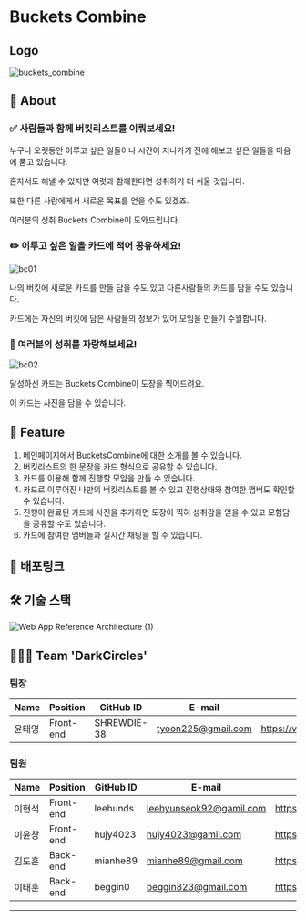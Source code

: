 # Buckets Combine
## Logo
![buckets_combine](https://user-images.githubusercontent.com/93623572/174527985-d2498ce2-db94-425a-a277-d97539318537.jpg)

## 💭 About
### ✅ 사람들과 함께 버킷리스트를 이뤄보세요!

누구나 오랫동안 이루고 싶은 일들이나 시간이 지나가기 전에 해보고 싶은 일들을 마음에 품고 있습니다.<br>

혼자서도 해낼 수 있지만 여럿과 함께한다면 성취하기 더 쉬울 것입니다.<br>

또한 다른 사람에게서 새로운 목표를 얻을 수도 있겠죠.<br>

여러분의 성취 Buckets Combine이 도와드립니다.<br>

### ✏️ 이루고 싶은 일을 카드에 적어 공유하세요!
![bc01](https://user-images.githubusercontent.com/93623572/174530845-b26f3a0b-25e2-4882-bbf1-436079ac7956.png)

나의 버킷에 새로운 카드를 만들 담을 수도 있고 다른사람들의 카드를 담을 수도 있습니다.

카드에는 자신의 버킷에 담은 사람들의 정보가 있어 모임을 만들기 수월합니다.

### 🌠 여러분의 성취를 자랑해보세요!
![bc02](https://user-images.githubusercontent.com/93623572/174530887-7dc1b1a1-f247-4985-8890-aefa564bdf8a.png)


달성하신 카드는 Buckets Combine이 도장을 찍어드려요.

이 카드는 사진을 담을 수 있습니다.

## 📌 Feature
1. 메인페이지에서 BucketsCombine에 대한 소개를 볼 수 있습니다.
2. 버킷리스트의 한 문장을 카드 형식으로 공유할 수 있습니다.
3. 카드를 이용해 함께 진행할 모임을 만들 수 있습니다.
4. 카드로 이루어진 나만의 버킷리스트를 볼 수 있고 진행상태와 참여한 맴버도 확인할 수 있습니다.
5. 진행이 완료된 카드에 사진을 추가하면 도장이 찍혀 성취감을 얻을 수 있고 모험담을 공유할 수도 있습니다.
6. 카드에 참여한 맴버들과 실시간 채팅을 할 수 있습니다.


## 📎 배포링크

## 🛠 기술 스택
![Web App Reference Architecture (1)](https://user-images.githubusercontent.com/93623572/174642796-19ae23a0-0144-4125-992c-e50294373328.png)

## 👨‍👦‍👦 Team 'DarkCircles'

### 팀장
Name | Position | GitHub ID | E-mail | Blog
-- | -- | -- | -- | --
윤태영 | Front-end | SHREWDIE-38 | tyoon225@gmail.com | https://velog.io/@tyoon225

### 팀원
Name | Position | GitHub ID | E-mail | Blog
-- | -- | -- | -- | --
이현석 | Front-end | leehunds | leehyunseok92@gamil.com | https://velog.io/@leehunds
이윤창 | Front-end | hujy4023 | hujy4023@gamil.com | https://velog.io/@hujy4023
김도훈 | Back-end | mianhe89 | mianhe89@gmail.com | https://blog.naver.com/mianhe89
이태훈 | Back-end | beggin0 | beggin823@gmail.com | https://velog.io/@ostar
---
